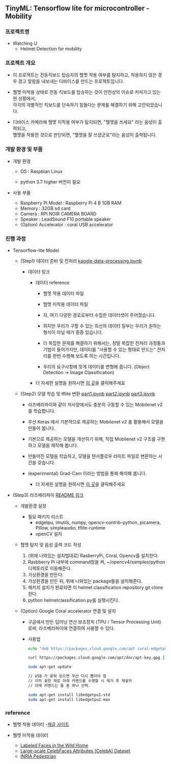## TinyML: Tensorflow lite for microcontroller - Mobility


### 프로젝트명



- Watching U
  - Helmet Detection for mobility   

### 프로젝트 개요   



- 이 프로젝트는 전동킥보드 탑승자의 헬멧 착용 여부를 탐지하고, 착용하지 않은 경우 경고 알람을 내보내는 디바이스를 만드는 프로젝트입니다.



- 헬멧 미착용 상태로 전동 킥보드를 탑승하는 것이 안전상의 이슈로 커져가고 있는 현 상황에서,  
  각각의 개별적인 킥보드를 단속하기 힘들다는 문제를 해결하기 위해 고안되었습니다.



- 디바이스 카메라에 헬멧 미착용 여부가 탐지되면, "헬멧을 쓰세요" 라는 음성이 출력되고,  
  헬멧을 착용한 것으로 판단되면, "헬멧을 잘 쓰셨군요"라는 음성이 출력됩니다.


### 개발 환경 및 부품   



- 개발 환경

  - OS : Raspbian Linux

  - python 3.7 higher 버전이 필요

- 사용 부품
  - Raspberry Pi Model : Raspberry Pi 4 B 1GB RAM
  - Memory : 32GB sd card
  - Camera : RPI NOIR CAMERA BOARD
  - Speaker : LeadSound F10 portable speaker
  - (Option) Accelerator : coral USB accelerator



### 진행 과정

- Tensorflow-lite Model

  - (Step1) 데이터 준비 및 전처리 [kaggle-data-processing.ipynb](https://colab.research.google.com/github/yunho0130/tensorflow-lite/blob/master/mobilityteamproject/helmet-data-preprocessing/kaggle-data-processing.ipynb)

    - 데이터 링크
      - 데이터 reference
        - 헬멧 착용 데이터 파일
        - 헬멧 미착용 데이터 파일

        - 자, 여기 다양한 경로로부터 수집한 데이터셋이 주어졌습니다.
        - 하지만 우리가 구할 수 있는 최선의 데이터 일부는 우리가 원하는 형식이 아닐 때가 종종 있습니다.
        - 더 복잡한 문제를 해결하기 위해서는, 정말 복잡한 전처리 과정들과 기법이 들어가지만, 데이터를 "사용할 수 있는 형태로 만드는" 전처리를 한번 수행해 보도록 하는 시간입니다.
        - 우리의 요구사항에 맞게 데이터를 변형해 줍니다. (Object Detection → Image Classification)

      - 더 자세한 설명을 원하시면 [이 곳](https://github.com/yunho0130/tensorflow-lite/tree/master/mobilityteamproject/helmet-data-preprocessing)을 클릭해주세요

  - (Step2) 모델 학습 및 tflite 변환 [part1.ipynb](https://colab.research.google.com/github/yunho0130/tensorflow-lite/blob/master/mobilityteamproject/modeling-with-code/helmet_classification_for_tinyMLproject_part1.ipynb) [part2.ipynb](https://colab.research.google.com/github/yunho0130/tensorflow-lite/blob/master/mobilityteamproject/modeling-with-code/helmet_classification_for_tinyMLproject_part2.ipynb) [part3.ipynb](https://colab.research.google.com/github/yunho0130/tensorflow-lite/blob/master/mobilityteamproject/modeling-with-code/helmet_classification_for_tinyMLproject_part3.ipynb)

    - 라즈베리파이와 같이 저사양에서도 충분히 구동할 수 있는 Mobilenet v2 를 학습합니다.
    - 우선 Keras 에서 기본적으로 제공하는 Mobilenet v2 를 활용해서 모델을 만들어 봅니다.
    - 기본으로 제공하는 모델을 개선하기 위해, 직접 Mobilenet v2 구조를 구현하고 모델을 제작해 봅니다.
    - 만들어진 모델을 학습하고, 모델을 텐서플로우 라이트 파일로 변환하는 시간을 갖습니다.
    - (experimental) Grad-Cam 이라는 방법을 통해 해석해 봅니다.


      - 더 자세한 설명을 원하시면 [이 곳](https://github.com/yunho0130/tensorflow-lite/tree/master/mobilityteamproject/modeling-with-code)을 클릭해주세요


- (Step3) 라즈베리파이 [README 링크](https://github.com/yunho0130/tensorflow-lite/tree/master/mobilityteamproject/helmetclassifcation)  

  - 개발환경 설정
    - 필요 패키지 리스트
      - edgetpu, imutils, numpy, opencv-contrib-python, picamera, Pillow, simpleaudio, tflite-runtime
      - openCV 설치

  - 헬멧 탐지 및 음성 출력 코드 작성
    1. (위에 나와있는 설치법대로) RasberryPi, Coral, Opencv를 설치한다.
    2. Rasbberry Pi 내부에 command창을 켜, ~/opencv4/samples/python 디렉토리로 이동해준다.
    3. 가상환경을 만든다.
    4. 가상환경을 만든 뒤, 위에 나와있는 package들을 설치해준다.
    5. 패키치 설치가 완료되면 이 helmet classification repository git clone한다.
    6. python helmetclassification.py를 실행시킨다.

  - (Option) Google Coral accelerator 연결 및 설치
    - 구글에서 만든 딥러닝 연산 보조장치 (TPU / Tensor Processing Unit) 로써, 라즈베리파이에 연결하여 사용할 수 있다.
    - 사용법

        ```bash
        echo "deb https://packages.cloud.google.com/apt coral-edgetpu-stable main" | sudo tee /etc/apt/sources.list.d/coral-edgetpu.list

        curl https://packages.cloud.google.com/apt/doc/apt-key.gpg | sudo apt-key add -

        sudo apt-get update

        // USB 가 꽂혀 있으면 우선 다시 뽑아야 함
        // 이미 꽂힌 채로 아래 커맨드를 수행할 시 제거 후 재설치
        // 아래 커맨드는 둘 중 하나 선택.

        sudo apt-get install libedgetpu1-std
        sudo apt-get install libedgetpu1-max
        ```

### reference

  - 헬멧 착용 데이터
    -[캐글 사이트](https://www.kaggle.com/abhishek4273/helmet-dataset)

  - 헬멧 미착용 데이터
    - [Labeled Faces in the Wild Home](http://vis-www.cs.umass.edu/lfw/)
    - [Large-scale CelebFaces Attributes (CelebA) Dataset](http://mmlab.ie.cuhk.edu.hk/projects/CelebA.html)
    - [INRIA Pedestrian](https://dbcollection.readthedocs.io/en/latest/datasets/inria_ped.html)
